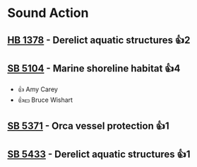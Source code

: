 # Sound Action

## [HB 1378](/bill/2023-24/hb/1378/) - Derelict aquatic structures 👍2  

## [SB 5104](/bill/2023-24/sb/5104/) - Marine shoreline habitat 👍4  
* 👍 Amy Carey
* 👍💵 Bruce Wishart

## [SB 5371](/bill/2023-24/sb/5371/) - Orca vessel protection 👍1  

## [SB 5433](/bill/2023-24/sb/5433/) - Derelict aquatic structures 👍1  